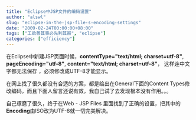 ```yaml
---
title: "Eclipse中JSP文件的编码设置"
author: "alswl"
slug: "eclipse-in-the-jsp-file-s-encoding-settings"
date: "2009-02-24T00:00:00+08:00"
tags: ["工欲善其事必先利其器", "eclipse"]
categories: ["efficiency"]
---
```


在Eclipse中新建JSP页面时候，**contentType="text/html; charset=utf-8"**,
**pageEncoding="utf-8"**, **content="text/html; charset=utf-8"**， 这样连中文字都无法保存
，必须修改成UTF-8才能显示。

在网上找了很久都没有合适的方案，都是给出在General下面的Content Types修改编码，而且下面人留言还说有效，我自己试了去发现根本没有作用。。。

自己琢磨了很久，终于在Web - JSP Files 里面找到了正确的设置，把其中的**Encoding**由ISO改为UTF-8就一切完美解决。
